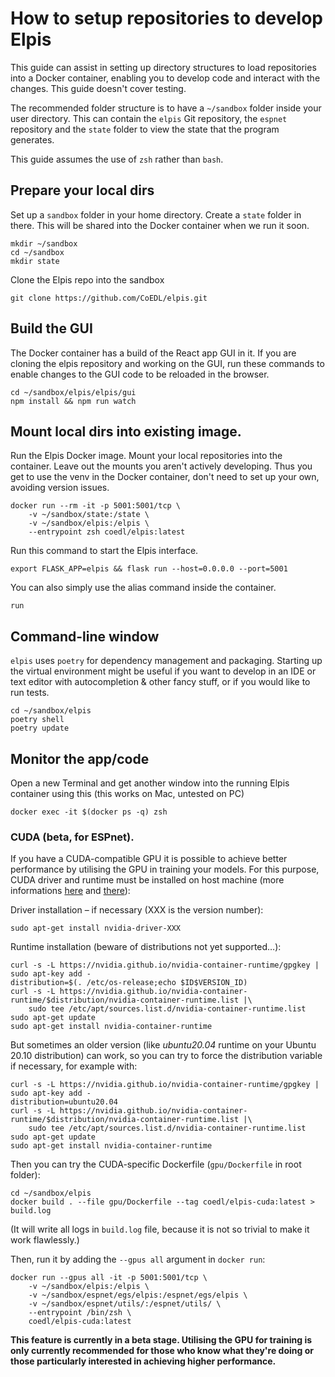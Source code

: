 # How to setup repositories to develop Elpis

This guide can assist in setting up directory structures to load repositories into a Docker container, enabling you to develop code and interact with the changes. This guide doesn't cover testing.

The recommended folder structure is to have a `~/sandbox` folder inside your user directory. This can contain the `elpis` Git repository, the `espnet` repository and the `state` folder to view the state that the program generates.

This guide assumes the use of `zsh` rather than `bash`.

## Prepare your local dirs

Set up a `sandbox` folder in your home directory. Create a `state` folder in there. This will be shared into the Docker container when we run it soon.  

```shell
mkdir ~/sandbox
cd ~/sandbox
mkdir state
```

Clone the Elpis repo into the sandbox
```shell
git clone https://github.com/CoEDL/elpis.git
```

## Build the GUI

The Docker container has a build of the React app GUI in it. If you are cloning the elpis repository and working on the GUI, run these commands to enable changes to the GUI code to be reloaded in the browser.

```shell
cd ~/sandbox/elpis/elpis/gui
npm install && npm run watch
```

## Mount local dirs into existing image.

Run the Elpis Docker image. Mount your local repositories into the container. Leave out the mounts you aren't actively developing. Thus you get to use the venv in the Docker container, don't need to set up your own, avoiding version issues.

```shell
docker run --rm -it -p 5001:5001/tcp \
	-v ~/sandbox/state:/state \  
	-v ~/sandbox/elpis:/elpis \  
	--entrypoint zsh coedl/elpis:latest
```

Run this command to start the Elpis interface.
```shell
export FLASK_APP=elpis && flask run --host=0.0.0.0 --port=5001
```

You can also simply use the alias command inside the container.
```shell
run
```

## Command-line window

`elpis` uses `poetry` for dependency management and packaging. Starting up the virtual environment might be useful if you want to develop in an IDE or text editor with autocompletion & other fancy stuff, or if you would like to run tests.

```shell
cd ~/sandbox/elpis
poetry shell
poetry update
```

## Monitor the app/code

Open a new Terminal and get another window into the running Elpis container using this (this works on Mac, untested on PC)

```shell
docker exec -it $(docker ps -q) zsh
```

### CUDA (beta, for ESPnet).

If you have a CUDA-compatible GPU it is possible to achieve better performance by utilising the GPU in training your models. For this purpose, CUDA driver and runtime must be installed on host machine (more informations [here](https://www.celantur.com/blog/run-cuda-in-docker-on-linux/) and [there](https://github.com/NVIDIA/nvidia-docker)):

Driver installation – if necessary (XXX is the version number):

```shell
sudo apt-get install nvidia-driver-XXX
```

Runtime installation (beware of distributions not yet supported…):

```shell
curl -s -L https://nvidia.github.io/nvidia-container-runtime/gpgkey | sudo apt-key add -
distribution=$(. /etc/os-release;echo $ID$VERSION_ID)
curl -s -L https://nvidia.github.io/nvidia-container-runtime/$distribution/nvidia-container-runtime.list |\
    sudo tee /etc/apt/sources.list.d/nvidia-container-runtime.list
sudo apt-get update
sudo apt-get install nvidia-container-runtime
```

But sometimes an older version (like *ubuntu20.04* runtime on your Ubuntu 20.10 distribution) can work, so you can try to force the distribution variable if necessary, for example with:

```shell
curl -s -L https://nvidia.github.io/nvidia-container-runtime/gpgkey | sudo apt-key add -
distribution=ubuntu20.04
curl -s -L https://nvidia.github.io/nvidia-container-runtime/$distribution/nvidia-container-runtime.list |\
    sudo tee /etc/apt/sources.list.d/nvidia-container-runtime.list
sudo apt-get update
sudo apt-get install nvidia-container-runtime
```

Then you can try the CUDA-specific Dockerfile (`gpu/Dockerfile` in root folder):

```shell
cd ~/sandbox/elpis
docker build . --file gpu/Dockerfile --tag coedl/elpis-cuda:latest > build.log
```

(It will write all logs in `build.log` file, because it is not so trivial to make it work flawlessly.)

Then, run it by adding the `--gpus all` argument in `docker run`:

```shell
docker run --gpus all -it -p 5001:5001/tcp \
    -v ~/sandbox/elpis:/elpis \
    -v ~/sandbox/espnet/egs/elpis:/espnet/egs/elpis \
    -v ~/sandbox/espnet/utils/:/espnet/utils/ \
    --entrypoint /bin/zsh \
    coedl/elpis-cuda:latest
```

**This feature is currently in a beta stage. Utilising the GPU for training is only currently recommended for those who know what they're doing or those particularly interested in achieving higher performance.**
